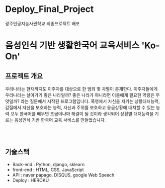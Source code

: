 # Deploy_Final_Project
광주인공지능사관학교 최종프로젝트 배포
# 음성인식 기반 생활한국어 교육서비스 'Ko-On'

## 프로젝트 개요
<p> 우리나라는 현재까지도 이주자를 대상으로 한 범죄 및 차별이 존재한다. 이주자들에게 우리나라는 살아가기 좋은 나라일까? 좋은 나라가 아니라면 이들에게 필요한 역량은 무엇일까? 라는 질문에서 시작된 프로그램입니다.
  폭행에서 자신을 지키는 상황대처능력, 갑질에서 자신을 보호하는 능력, 자신과 주위를 보호하고 응급상황에 대처할 수 있는 능력 모두 한국어를 배우면 조금이나마 해결이 될 것이라 생각되어 상황별 대처능력을 기르는 음성인식 기반 한국어 교육 서비스를 만들었습니다.
  </p>
<br />
<br />

## 기술스택
<ul>
  <li> Back-end : Python, django, sklearn </li>
  <li> front-end : HTML, CSS, JavaScript </li>
  <li> API : naver papago, DISQUS, google Web Speech </li>
  <li> Deploy : HEROKU </li>
</ul>


